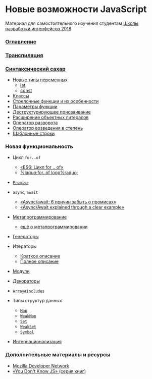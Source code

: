 # Новые возможности JavaScript

Материал для самостоятельного изучения студентам [Школы разработки интерфейсов 2018](https://academy.yandex.ru/).

### [Оглавление](CONTENTS.md)

### [Транспиляция](./docs/transpiling/README.md)

### [Синтаксический сахар](./docs/syntax-sugar/README.md)

- [Новые типы переменных](./docs/syntax-sugar/variables/README.md)
  - [let](./docs/syntax-sugar/variables/let/README.md)
  - [const](./docs/syntax-sugar/variables/const/README.md)
- [Классы](./docs/syntax-sugar/classes/README.md)
- [Стрелочные функции и их особенности](./docs/syntax-sugar/arrow-functions/README.md)
- [Параметры функции](./docs/syntax-sugar/fn-parameters/README.md)
- [Деструктурирующее присваивание](./docs/syntax-sugar/object-destructering/README.md)
- [Расширение объектных литералов](./docs/syntax-sugar/object-literals/README.md)
- [Оператор разворота](./docs/syntax-sugar/spread/README.md)
- [Оператор возведения в степень](./docs/syntax-sugar/exponentation/README.md)
- [Шаблонные строки](./docs/syntax-sugar/template-strings/README.md)

### Новая функциональность

- Цикл `for..of`
  - [&laquo;ES6: Цикл for .. of&raquo;](http://jsraccoon.ru/es6-for-of-loop)
  - [%laquo;for..of loop%raquo;](http://putaindecode.io/en/articles/js/es2015/for-of/)
- [`Promise`](./docs/new-features/promise/README.md)
- `async`, `await`
  - [&laquo;Async/await: 6 причин забыть о промисах&raquo;](https://habrahabr.ru/company/ruvds/blog/326074/)
  - [&laquo;Async/Await explained through a clear example&raquo;](https://codeburst.io/javascript-es-2017-learn-async-await-by-example-48acc58bad65)
- [Метапрограммирование](https://developer.mozilla.org/ru/docs/Web/JavaScript/Guide/Meta_programming)
  - [ещё о метапрограммировании](https://habrahabr.ru/post/227753/)
- [Генераторы](./docs/new-features/generators/README.md)
- Итераторы
  - [Краткое описание](./docs/new-features/iterators/README.md)
  - [Полное описание](https://developer.mozilla.org/ru/docs/Web/JavaScript/Guide/Iterators_and_generators)

- [Модули](./docs/new-features/module/README.md)
- [Декораторы](./docs/new-features/decorators/README.md)
- [`Array#includes`](./docs/new-features/array-includes/README.md)
- Типы структур данных
  - [`Map`](https://developer.mozilla.org/ru/docs/Web/JavaScript/Reference/Global_Objects/Map)
  - [`WeakMap`](https://developer.mozilla.org/ru/docs/Web/JavaScript/Reference/Global_Objects/WeakMap)
  - [`Set`](https://developer.mozilla.org/ru/docs/Web/JavaScript/Reference/Global_Objects/Set)
  - [`WeakSet`](https://developer.mozilla.org/ru/docs/Web/JavaScript/Reference/Global_Objects/WeakSet)
  - [`Symbol`](https://developer.mozilla.org/ru/docs/Web/JavaScript/Reference/Global_Objects/Symbol)
- [Интернационализация](./docs/new-features/internationalization/README.md)

### Дополнительные материалы и ресурсы
- [Mozilla Developer Network](https://developer.mozilla.org/ru-RU/)
- [&laquo;You Don't Know JS&raquo; (серия книг)](https://github.com/azat-io/you-dont-know-js-ru)
